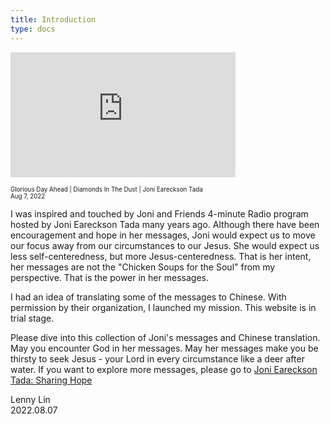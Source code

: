 ```yaml
---
title: Introduction
type: docs
---
```


<iframe width="360" height="200" src="https://www.youtube.com/embed/r12yYQvvOSk" title="Glorious Day Ahead | Diamonds In The Dust with Joni Eareckson Tada" frameborder="0" allow="accelerometer; autoplay; clipboard-write; encrypted-media; gyroscope; picture-in-picture" allowfullscreen ></iframe>  

<span style = "font-size:70%">Glorious Day Ahead | Diamonds In The Dust | Joni Eareckson Tada   
Aug 7, 2022</span>

I was inspired and touched by Joni and Friends 4-minute Radio program hosted by Joni Eareckson Tada many years ago.  Although there have been encouragement and hope in her messages, Joni would expect us to move our focus away from our circumstances to our Jesus.  She would expect us less self-centeredness, but more Jesus-centeredness.  That is her intent, her messages are not the "Chicken Soups for the Soul" from my perspective.  That is the power in her messages.

I had an idea of translating some of the messages to Chinese.  With permission by their organization, I launched my mission.  This website is in trial stage.  

Please dive into this collection of Joni's messages and Chinese translation. May you encounter God in her messages. May her messages make you be thirsty to seek Jesus - your Lord in every circumstance like a deer after water.  If you want to explore more messages, please go to [Joni Eareckson Tada: Sharing Hope](https://joniandfriendsradio.simplecast.com/)

Lenny Lin  
2022.08.07